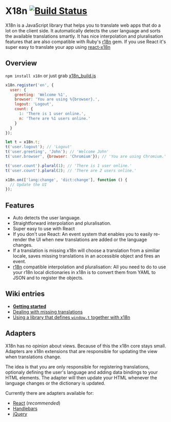 # X18n [![Build Status](https://travis-ci.org/florian/x18n.png)](https://travis-ci.org/florian/x18n)

X18n is a JavaScript library that helps you to translate web apps that do a lot on the client side. It automatically detects the user language and sorts the available translations smartly. It has nice interpolation and pluralisation features that are also compatible with Ruby's [r18n](https://github.com/ai/r18n) gem.
If you use React it's super easy to translate your app using [react-x18n](https://github.com/marco-a/react-x18n)

## Overview

`npm install x18n` or just grab [x18n_build.js](https://raw.githubusercontent.com/florian/x18n/master/lib/x18n_build.js)

```js
x18n.register('en', {
  user: {
    greeting: 'Welcome %1',
    browser: 'You are using %{browser}.',
    logout: 'Logout',
    count: {
      1: 'There is 1 user online.',
      n: 'There are %1 users online.'
    }
  }
});

let t = x18n.t;
t('user.logout'); // 'Logout'
t('user.greeting', 'John'); // 'Welcome John'
t('user.browser', {browser: 'Chromium'}); // 'You are using Chromium.'

t('user.count').plural(1); // 'There is 1 user online.'
t('user.count').plural(2); // 'There are 2 users online.'

x18n.on(['lang:change', 'dict:change'], function () {
  // Update the UI
});
```

## Features

- Auto detects the user language.
- Straightforward interpolation and pluralisation.
- Super easy to use with React
- If you don't use React: An event system that enables you to easily re-render the UI when new translations are added or the language changes.
- If a translation is missing x18n will choose a translation from a similiar locale, saves missing translations in an accessible object and fires an event.
- [r18n](https://github.com/ai/r18n) compatible interpolation and pluralisation: All you need to do to use your r18n local dictionaries in x18n is to convert them from YAML to JSON and to register the objects.

## Wiki entries

- **[Getting started](https://github.com/florian/x18n/wiki/Getting-started)**
- [Dealing with missing translations](https://github.com/florian/x18n/wiki/Dealing-with-missing-translations)
- [Using a library that defines `window.t` together with x18n](https://github.com/florian/x18n/wiki/t.noConflict)

## Adapters

X18n has no opinion about views. Because of this the x18n core stays small. Adapters are x18n extensions that are responsible for updating the view when translations change.

The idea is that you are only responsible for registering translations, optionaly defining the user's language and adding data bindings to your HTML elements. The adapter will then update your HTML whenever the language changes or the dictionary is updated.

Currently there are adapters available for:

- [React](https://github.com/marco-a/react-x18n) (*recommended*)
- [Handlebars](https://github.com/SBoudrias/handlebars-x18n)
- [jQuery](https://github.com/florian/jQuery.x18n/)
